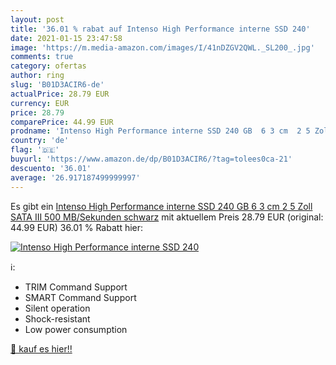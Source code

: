 ```yaml
---
layout: post
title: '36.01 % rabat auf Intenso High Performance interne SSD 240'
date: 2021-01-15 23:47:58
image: 'https://m.media-amazon.com/images/I/41nDZGV2QWL._SL200_.jpg'
comments: true
category: ofertas
author: ring
slug: 'B01D3ACIR6-de'
actualPrice: 28.79 EUR
currency: EUR
price: 28.79
comparePrice: 44.99 EUR
prodname: 'Intenso High Performance interne SSD 240 GB  6 3 cm  2 5 Zoll   SATA III  500 MB/Sekunden  schwarz'
country: 'de'
flag: '🇩🇪'
buyurl: 'https://www.amazon.de/dp/B01D3ACIR6/?tag=tolees0ca-21'
descuento: '36.01'
average: '26.917187499999997'
---
```


Es gibt ein [Intenso High Performance interne SSD 240 GB  6 3 cm  2 5 Zoll   SATA III  500 MB/Sekunden  schwarz](https://www.amazon.de/dp/B01D3ACIR6/?tag=tolees0ca-21) mit aktuellem Preis 28.79 EUR (original: 44.99 EUR) 36.01 % Rabatt hier:

[![Intenso High Performance interne SSD 240](https://m.media-amazon.com/images/I/41nDZGV2QWL._SL200_.jpg)](https://www.amazon.de/dp/B01D3ACIR6/?tag=tolees0ca-21)

ℹ️:

- TRIM Command Support
- SMART Command Support
- Silent operation
- Shock-resistant
- Low power consumption

[🛒 kauf es hier!!](https://www.amazon.de/dp/B01D3ACIR6/?tag=tolees0ca-21)

